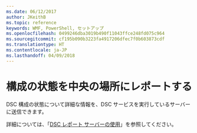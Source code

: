 ```yaml
---
ms.date: 06/12/2017
author: JKeithB
ms.topic: reference
keywords: WMF, PowerShell, セットアップ
ms.openlocfilehash: 0499246dba3019b490f11043ffce248fd075c964
ms.sourcegitcommit: cf195b090b3223fa4917206dfec7f0b603873cdf
ms.translationtype: HT
ms.contentlocale: ja-JP
ms.lasthandoff: 04/09/2018
---
```

# <a name="report-configuration-status-to-central-location"></a>構成の状態を中央の場所にレポートする

DSC 構成の状態について詳細な情報を、DSC サービスを実行しているサーバーに送信できます。

詳細については、「[DSC レポート サーバーの使用](https://msdn.microsoft.com/powershell/dsc/reportserver)」を参照してください。